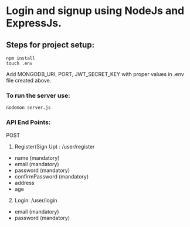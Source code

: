 # Login and signup using NodeJs and ExpressJs.

## Steps for project setup:
```
npm install
touch .env
```
Add MONGODB_URI, PORT, JWT_SECRET_KEY with proper values in .env file created above.
### To run the server use: 
```
nodemon server.js
```

### API End Points:
POST
1. Register(Sign Up) : /user/register
 - name (mandatory)
 - email (mandatory)
 - password (mandatory)
 - confirmPassword (mandatory)
 - address
 - age
2. Login: /user/login
 - email (mandatory)
 - password (mandatory)

